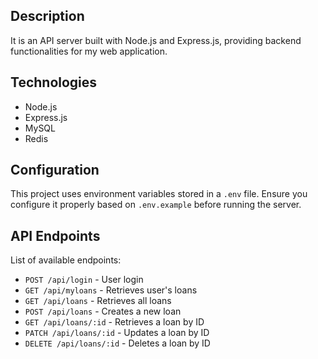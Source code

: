 ## Description
It is an API server built with Node.js and Express.js, providing backend functionalities for my web application.

## Technologies
- Node.js
- Express.js
- MySQL
- Redis

## Configuration
This project uses environment variables stored in a `.env` file. Ensure you configure it properly based on `.env.example` before running the server.

## API Endpoints
List of available endpoints:
- `POST /api/login` - User login
- `GET /api/myloans` - Retrieves user's loans
- `GET /api/loans` - Retrieves all loans
- `POST /api/loans` - Creates a new loan
- `GET /api/loans/:id` - Retrieves a loan by ID
- `PATCH /api/loans/:id` - Updates a loan by ID
- `DELETE /api/loans/:id` - Deletes a loan by ID

